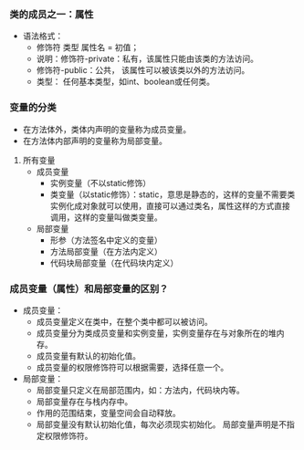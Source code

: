 ### 类的成员之一：属性
* 语法格式：
  * 修饰符  类型  属性名 = 初值；
  - 说明：修饰符-private：私有，该属性只能由该类的方法访问。
  - 修饰符-public：公共， 该属性可以被该类以外的方法访问。
  - 类型： 任何基本类型，如int、boolean或任何类。

### 变量的分类
- 在方法体外，类体内声明的变量称为成员变量。
- 在方法体内部声明的变量称为局部变量。
1. 所有变量
     - 成员变量
       - 实例变量（不以static修饰）
       - 类变量（以static修饰）：static，意思是静态的，这样的变量不需要类实例化成对象就可以使用，直接可以通过类名，属性这样的方式直接调用，这样的变量叫做类变量。
     - 局部变量
       - 形参（方法签名中定义的变量）
       - 方法局部变量（在方法内定义）
       - 代码块局部变量（在代码块内定义）
### 成员变量（属性）和局部变量的区别？
- 成员变量：
  - 成员变量定义在类中，在整个类中都可以被访问。
  - 成员变量分为类成员变量和实例变量，实例变量存在与对象所在的堆内存。
  - 成员变量有默认的初始化值。
  - 成员变量的权限修饰符可以根据需要，选择任意一个。
- 局部变量：
  - 局部变量只定义在局部范围内，如：方法内，代码块内等。
  - 局部变量存在与栈内存中。
  - 作用的范围结束，变量空间会自动释放。
  - 局部变量没有默认初始化值，每次必须现实初始化。
  局部变量声明是不指定权限修饰符。
